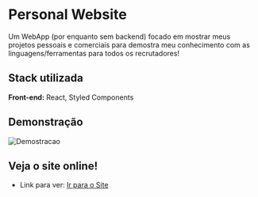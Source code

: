 # Personal Website

Um WebApp (por enquanto sem backend) focado em mostrar meus projetos pessoais e comerciais para demostra meu conhecimento com as linguagens/ferramentas para todos os recrutadores!


## Stack utilizada

**Front-end:** React, Styled Components


## Demonstração


![Demostracao](https://i.snipboard.io/sODwmU.jpg)


## Veja o site online!

- Link para ver: [Ir para o Site](https://velvety-capybara-58cfbb.netlify.app/)
